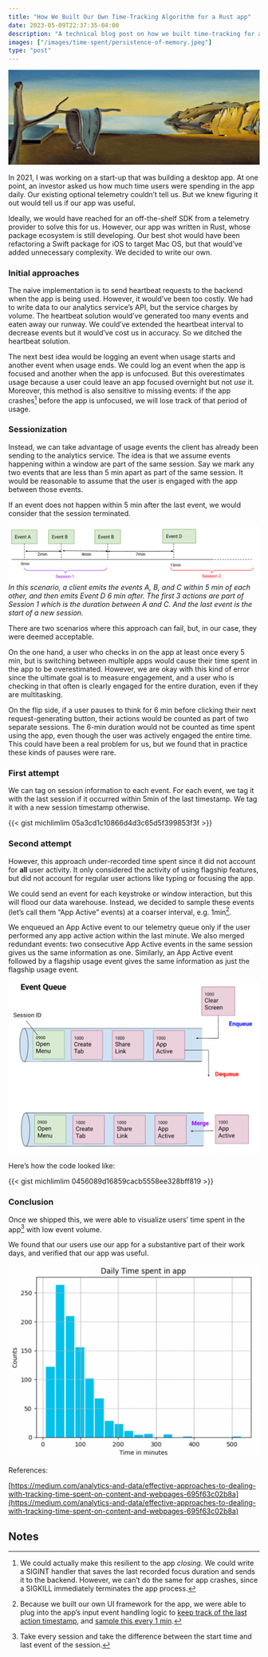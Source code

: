 ```yaml
---
title: "How We Built Our Own Time-Tracking Algorithm for a Rust app"
date: 2023-05-09T22:37:35-04:00
description: "A technical blog post on how we built time-tracking for an app"
images: ["/images/time-spent/persistence-of-memory.jpeg"]
type: "post"
---
```


![Peristence of Memory by Dalí](/images/time-spent/persistence-of-memory.jpeg)

In 2021, I was working on a start-up that was building a desktop app. At one point, an investor asked us how much time users were spending in the app daily. Our existing optional telemetry couldn’t tell us. But we knew figuring it out would tell us if our app was useful.

Ideally, we would have reached for an off-the-shelf SDK from a telemetry provider to solve this for us. However, our app was written in Rust, whose package ecosystem is still developing. Our best shot would have been refactoring a Swift package for iOS to target Mac OS, but that would’ve added unnecessary complexity. We decided to write our own.

### Initial approaches

The naive implementation is to send heartbeat requests to the backend when the app is being used. However, it would’ve been too costly. We had to write data to our analytics service’s API, but the service charges by volume. The heartbeat solution would’ve generated too many events and eaten away our runway. We could’ve extended the heartbeat interval to decrease events but it would’ve cost us in accuracy. So we ditched the heartbeat solution. 

The next best idea would be logging an event when usage starts and another event when usage ends. We could log an event when the app is focused and another when the app is unfocused. But this overestimates usage because a user could leave an app focused overnight but not _use_ it. Moreover, this method is also sensitive to missing events: if the app crashes[^1] before the app is unfocused, we will lose track of that period of usage. 

### Sessionization

Instead, we can take advantage of usage events the client has already been sending to the analytics service. The idea is that we assume events happening within a window are part of the same session. Say we mark any two events that are less than 5 min apart as part of the same session. It would be reasonable to assume that the user is engaged with the app between those events. 

If an event does not happen within 5 min after the last event, we would consider that the session terminated.

![Event Sessionization](/images/time-spent/time-spent-event-sessionization.png)
_In this scenario, a client emits the events A, B, and C within 5 min of each other, and then emits Event D 6 min after. The first 3 actions are part of Session 1 which is the duration between A and C. And the last event is the start of a new session._

There are two scenarios where this approach can fail, but, in our case, they were deemed acceptable. 

On the one hand, a user who checks in on the app at least once every 5 min, but is switching between multiple apps would cause their time spent in the app to be overestimated. However, we are okay with this kind of error since the ultimate goal is to measure engagement, and a user who is checking in that often is clearly engaged for the entire duration, even if they are multitasking. 

On the flip side, if a user pauses to think for 6 min before clicking their next request-generating button, their actions would be counted as part of two separate sessions. The 6-min duration would not be counted as time spent using the app, even though the user was actively engaged the entire time. This could have been a real problem for us, but we found that in practice these kinds of pauses were rare.

### First attempt

We can tag on session information to each event. For each event, we tag it with the last session if it occurred within 5min of the last timestamp. We tag it with a new session timestamp otherwise.

{{< gist michlimlim 05a3cd1c10866d4d3c65d5f399853f3f >}}

### Second attempt

However, this approach under-recorded time spent since it did not account for **all** user activity. It only considered the activity of using flagship features, but did not account for regular user actions like typing or focusing the app.

We could send an event for each keystroke or window interaction, but this will flood our data warehouse. Instead, we decided to sample these events (let’s call them “App Active” events) at a coarser interval, e.g. 1min[^2]. 

We enqueued an App Active event to our telemetry queue only if the user performed any app active action within the last minute. We also merged redundant events: two consecutive App Active events in the same session gives us the same information as one. Similarly, an App Active event followed by a flagship usage event gives the same information as just the flagship usage event.

![Time spent queue](/images/time-spent/time-spent-queue.png)


Here’s how the code looked like:

{{< gist michlimlim 0456089d16859cacb5558ee328bff819 >}}



### Conclusion

Once we shipped this, we were able to visualize users’ time spent in the app[^3] with low event volume.

We found that our users use our app for a substantive part of their work days, and verified that our app was useful. 

![Time spent chart](/images/time-spent/time-spent-chart.png)


References:

[https://medium.com/analytics-and-data/effective-approaches-to-dealing-with-tracking-time-spent-on-content-and-webpages-695f63c02b8a](https://medium.com/analytics-and-data/effective-approaches-to-dealing-with-tracking-time-spent-on-content-and-webpages-695f63c02b8a)


<!-- Footnotes themselves at the bottom. -->
## Notes

[^1]:
     We could actually make this resilient to the app _closing_. We could write a SIGINT handler that saves the last recorded focus duration and sends it to the backend. However, we can’t do the same for app crashes, since a SIGKILL immediately terminates the app process.

[^2]:
     Because we built our own UI framework for the app, we were able to plug into the app’s input event handling logic to [keep track of the last action timestamp](https://gist.github.com/michlimlim/e0397ccd3993306b65dcdda431ffa267), and [sample this every 1 min](https://gist.github.com/michlimlim/b2ca54a281264067911ca1d6c6501c50). 

[^3]:
     Take every session and take the difference between the start time and last event of the session.
